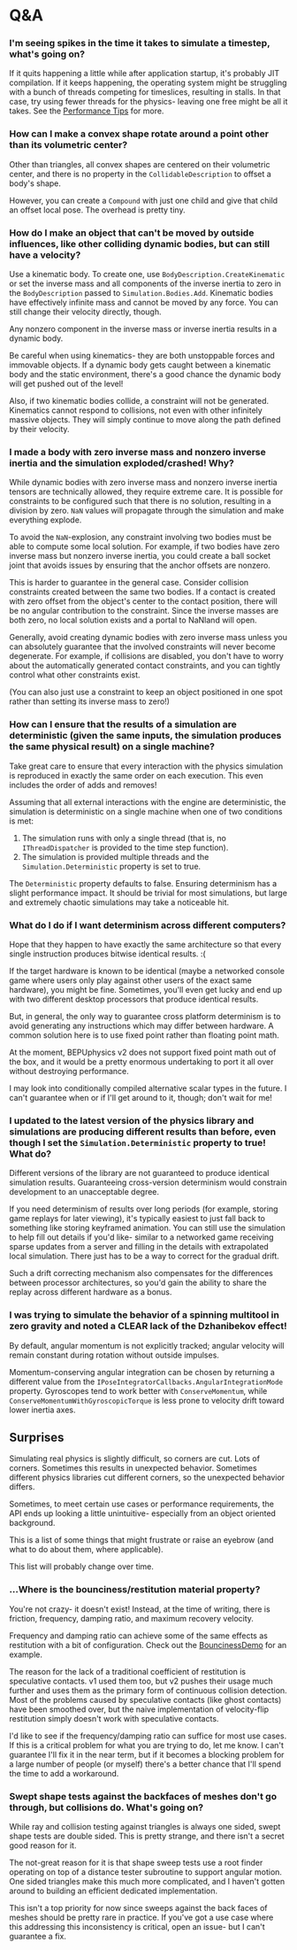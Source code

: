 # Q&A

### I'm seeing spikes in the time it takes to simulate a timestep, what's going on?

If it quits happening a little while after application startup, it's probably JIT compilation. If it keeps happening, the operating system might be struggling with a bunch of threads competing for timeslices, resulting in stalls. In that case, try using fewer threads for the physics- leaving one free might be all it takes. See the 
[Performance Tips](PerformanceTips.md#general) for more.

### How can I make a convex shape rotate around a point other than its volumetric center?

Other than triangles, all convex shapes are centered on their volumetric center, and there is no property in the `CollidableDescription` to offset a body's shape.

However, you can create a `Compound` with just one child and give that child an offset local pose. The overhead is pretty tiny.

### How do I make an object that can't be moved by outside influences, like other colliding dynamic bodies, but can still have a velocity?

Use a kinematic body. To create one, use `BodyDescription.CreateKinematic` or set the inverse mass and all components of the inverse inertia to zero in the `BodyDescription` passed to `Simulation.Bodies.Add`. Kinematic bodies have effectively infinite mass and cannot be moved by any force. You can still change their velocity directly, though.

Any nonzero component in the inverse mass or inverse inertia results in a dynamic body.

Be careful when using kinematics- they are both unstoppable forces and immovable objects. If a dynamic body gets caught between a kinematic body and the static environment, there's a good chance the dynamic body will get pushed out of the level!

Also, if two kinematic bodies collide, a constraint will not be generated. Kinematics cannot respond to collisions, not even with other infinitely massive objects. They will simply continue to move along the path defined by their velocity.

### I made a body with zero inverse mass and nonzero inverse inertia and the simulation exploded/crashed! Why?

While dynamic bodies with zero inverse mass and nonzero inverse inertia tensors are technically allowed, they require extreme care. It is possible for constraints to be configured such that there is no solution, resulting in a division by zero. `NaN` values will propagate through the simulation and make everything explode.

To avoid the `NaN`-explosion, any constraint involving two bodies must be able to compute some local solution. For example, if two bodies have zero inverse mass but nonzero inverse inertia, you could create a ball socket joint that avoids issues by ensuring that the anchor offsets are nonzero.

This is harder to guarantee in the general case. Consider collision constraints created between the same two bodies. If a contact is created with zero offset from the object's center to the contact position, there will be no angular contribution to the constraint. Since the inverse masses are both zero, no local solution exists and a portal to NaNland will open.

Generally, avoid creating dynamic bodies with zero inverse mass unless you can absolutely guarantee that the involved constraints will never become degenerate. For example, if collisions are disabled, you don't have to worry about the automatically generated contact constraints, and you can tightly control what other constraints exist.

(You can also just use a constraint to keep an object positioned in one spot rather than setting its inverse mass to zero!)

### How can I ensure that the results of a simulation are deterministic (given the same inputs, the simulation produces the same physical result) on a single machine?

Take great care to ensure that every interaction with the physics simulation is reproduced in exactly the same order on each execution. This even includes the order of adds and removes!

Assuming that all external interactions with the engine are deterministic, the simulation is deterministic on a single machine when one of two conditions is met:
1. The simulation runs with only a single thread (that is, no `IThreadDispatcher` is provided to the time step function).
2. The simulation is provided multiple threads and the `Simulation.Deterministic` property is set to true.

The `Deterministic` property defaults to false. Ensuring determinism has a slight performance impact. It should be trivial for most simulations, but large and extremely chaotic simulations may take a noticeable hit.

### What do I do if I want determinism across different computers?

Hope that they happen to have exactly the same architecture so that every single instruction produces bitwise identical results. :(

If the target hardware is known to be identical (maybe a networked console game where users only play against other users of the exact same hardware), you might be fine. Sometimes, you'll even get lucky and end up with two different desktop processors that produce identical results.

But, in general, the only way to guarantee cross platform determinism is to avoid generating any instructions which may differ between hardware. A common solution here is to use fixed point rather than floating point math.

At the moment, BEPUphysics v2 does not support fixed point math out of the box, and it would be a pretty enormous undertaking to port it all over without destroying performance.

I may look into conditionally compiled alternative scalar types in the future. I can't guarantee when or if I'll get around to it, though; don't wait for me!

### I updated to the latest version of the physics library and simulations are producing different results than before, even though I set the `Simulation.Deterministic` property to true! What do?

Different versions of the library are not guaranteed to produce identical simulation results. Guaranteeing cross-version determinism would constrain development to an unacceptable degree.

If you need determinism of results over long periods (for example, storing game replays for later viewing), it's typically easiest to just fall back to something like storing keyframed animation. You can still use the simulation to help fill out details if you'd like- similar to a networked game receiving sparse updates from a server and filling in the details with extrapolated local simulation. There just has to be a way to correct for the gradual drift.

Such a drift correcting mechanism also compensates for the differences between processor architectures, so you'd gain the ability to share the replay across different hardware as a bonus.

### I was trying to simulate the behavior of a spinning multitool in zero gravity and noted a CLEAR lack of the Dzhanibekov effect!

By default, angular momentum is not explicitly tracked; angular velocity will remain constant during rotation without outside impulses.

Momentum-conserving angular integration can be chosen by returning a different value from the `IPoseIntegratorCallbacks.AngularIntegrationMode` property. Gyroscopes tend to work better with `ConserveMomentum`, while `ConserveMomentumWithGyroscopicTorque` is less prone to velocity drift toward lower inertia axes.

## Surprises

Simulating real physics is slightly difficult, so corners are cut. Lots of corners. Sometimes this results in unexpected behavior. Sometimes different physics libraries cut different corners, so the unexpected behavior differs. 

Sometimes, to meet certain use cases or performance requirements, the API ends up looking a little unintuitive- especially from an object oriented background.

This is a list of some things that might frustrate or raise an eyebrow (and what to do about them, where applicable).

This list will probably change over time.

### ...Where is the bounciness/restitution material property?

You're not crazy- it doesn't exist! Instead, at the time of writing, there is friction, frequency, damping ratio, and maximum recovery velocity.

Frequency and damping ratio can achieve some of the same effects as restitution with a bit of configuration. Check out the [BouncinessDemo](../Demos/Demos/BouncinessDemo.cs) for an example. 

The reason for the lack of a traditional coefficient of restitution is speculative contacts. v1 used them too, but v2 pushes their usage much further and uses them as the primary form of continuous collision detection. Most of the problems caused by speculative contacts (like ghost contacts) have been smoothed over, but the naive implementation of velocity-flip restitution simply doesn't work with speculative contacts.

I'd like to see if the frequency/damping ratio can suffice for most use cases. If this is a critical problem for what you are trying to do, let me know. I can't guarantee I'll fix it in the near term, but if it becomes a blocking problem for a large number of people (or myself) there's a better chance that I'll spend the time to add a workaround.

### Swept shape tests against the backfaces of meshes don't go through, but collisions do. What's going on?

While ray and collision testing against triangles is always one sided, swept shape tests are double sided. This is pretty strange, and there isn't a secret good reason for it.

The not-great reason for it is that shape sweep tests use a root finder operating on top of a distance tester subroutine to support angular motion. One sided triangles make this much more complicated, and I haven't gotten around to building an efficient dedicated implementation.

This isn't a top priority for now since sweeps against the back faces of meshes should be pretty rare in practice. If you've got a use case where this addressing this inconsistency is critical, open an issue- but I can't guarantee a fix.
